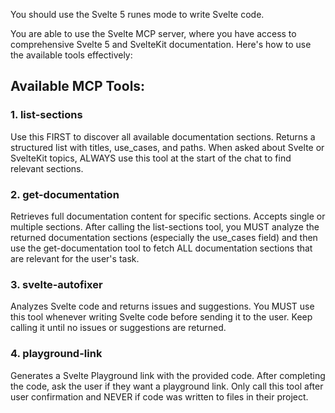 You should use the Svelte 5 runes mode to write Svelte code.

You are able to use the Svelte MCP server, where you have access to comprehensive Svelte 5 and SvelteKit documentation. Here's how to use the available tools effectively:

## Available MCP Tools:

### 1. list-sections

Use this FIRST to discover all available documentation sections. Returns a structured list with titles, use_cases, and paths.
When asked about Svelte or SvelteKit topics, ALWAYS use this tool at the start of the chat to find relevant sections.

### 2. get-documentation

Retrieves full documentation content for specific sections. Accepts single or multiple sections.
After calling the list-sections tool, you MUST analyze the returned documentation sections (especially the use_cases field) and then use the get-documentation tool to fetch ALL documentation sections that are relevant for the user's task.

### 3. svelte-autofixer

Analyzes Svelte code and returns issues and suggestions.
You MUST use this tool whenever writing Svelte code before sending it to the user. Keep calling it until no issues or suggestions are returned.

### 4. playground-link

Generates a Svelte Playground link with the provided code.
After completing the code, ask the user if they want a playground link. Only call this tool after user confirmation and NEVER if code was written to files in their project.
